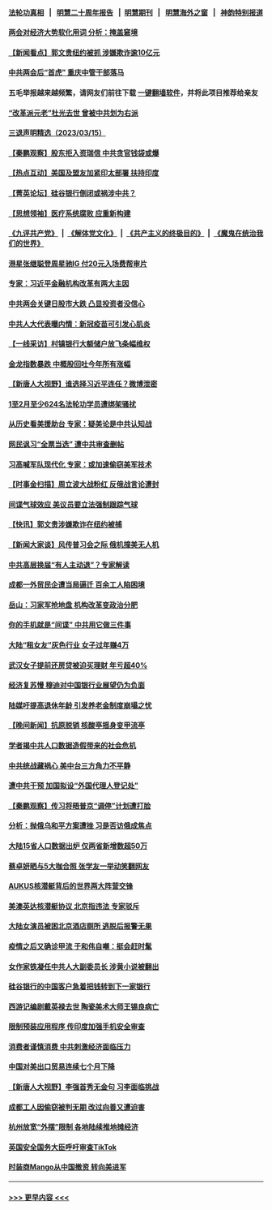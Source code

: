 #### [法轮功真相](https://github.com/gfw-breaker/truth/blob/master/README.md?t=0) &nbsp;&nbsp;|&nbsp;&nbsp; [明慧二十周年报告](https://github.com/gfw-breaker/mh-reports/blob/master/README.md?t=0) &nbsp;&nbsp;|&nbsp;&nbsp;[明慧期刊](https://github.com/gfw-breaker/mh-qikan) &nbsp;&nbsp;|&nbsp;&nbsp; [明慧海外之窗](https://github.com/gfw-breaker/mh-news/blob/master/README.md?t=0) &nbsp;&nbsp;|&nbsp;&nbsp; [神韵特别报道](https://github.com/gfw-breaker/mh-news/blob/master/shenyun.md?t=0)
#### [两会对经济大势软化用词 分析：掩盖窘境](../pages/nsc413/n13951120.md?t=03161543) 
#### [【新闻看点】郭文贵纽约被抓 涉嫌欺诈逾10亿元](../pages/nsc413/n13951291.md?t=03161543) 
#### [中共两会后“首虎” 重庆中管干部落马](../pages/nsc413/n13951278.md?t=03161543) 
#### 五毛举报越来越频繁，请网友们前往下载 [一键翻墙软件](https://github.com/gfw-breaker/ssr-accounts)，并将此项目推荐给亲友
#### [“改革派元老”杜光去世 曾被中共划为右派](../pages/nsc413/n13951263.md?t=03161543) 
#### [三退声明精选（2023/03/15）](../pages/nsc413/n13951293.md?t=03161543) 
#### [【秦鹏观察】股东拒入资瑞信 中共贪官钱袋或爆](../pages/nsc413/n13951144.md?t=03161543) 
#### [【热点互动】美国及盟友加紧印太部署 扶持印度](../pages/nsc413/n13951138.md?t=03161543) 
#### [【菁英论坛】硅谷银行倒闭或祸涉中共？](../pages/nsc413/n13951098.md?t=03161543) 
#### [【思想领袖】医疗系统腐败 应重新构建](../pages/nsc413/n13929071.md?t=03161543) 
#### [《九评共产党》](https://github.com/begood0513/9ping.md/blob/master/README.md) &nbsp;|&nbsp; [《解体党文化》](../../../../jtdwh.md/blob/master/README.md)  &nbsp;|&nbsp; [《共产主义的终极目的》](../../../../gczydzjmd.md/blob/master/README.md) &nbsp;|&nbsp; [《魔鬼在统治我们的世界》](../../../../mgztzwmdsj.md/blob/master/README.md) 
#### [港星张继聪登周星驰IG 付20元入场费帮审片](../pages/nsc413/n13951117.md?t=03161543) 
#### [专家：习近平金融机构改革有两大主因](../pages/nsc413/n13951049.md?t=03161543) 
#### [中共两会关键日股市大跌 凸显投资者没信心](../pages/nsc413/n13950214.md?t=03161543) 
#### [中共人大代表曝内情：新冠疫苗可引发心肌炎](../pages/nsc413/n13951109.md?t=03161543) 
#### [【一线采访】村镇银行大额储户放飞条幅维权](../pages/nsc413/n13950592.md?t=03161543) 
#### [金龙指数暴跌 中概股回吐今年所有涨幅](../pages/nsc413/n13951104.md?t=03161543) 
#### [【新唐人大视野】谁选择习近平连任？微博泄密](../pages/nsc413/n13951082.md?t=03161543) 
#### [1至2月至少624名法轮功学员遭绑架骚扰](../pages/nsc413/n13950181.md?t=03161543) 
#### [从历史看美援助台 专家：疑美论是中共认知战](../pages/nsc413/n13950642.md?t=03161543) 
#### [网民讽习“全票当选” 遭中共审查删帖](../pages/nsc413/n13950983.md?t=03161543) 
#### [习高喊军队现代化 专家：或加速偷窃美军技术](../pages/nsc413/n13950930.md?t=03161543) 
#### [【时事金扫描】周立波大战粉红 反俄战言论遭封](../pages/nsc413/n13950462.md?t=03161543) 
#### [间谍气球效应 美议员要立法强制跟踪气球](../pages/nsc413/n13950906.md?t=03161543) 
#### [【快讯】郭文贵涉嫌欺诈在纽约被捕](../pages/nsc413/n13950970.md?t=03161543) 
#### [【新闻大家谈】风传普习会之际 俄机撞美无人机](../pages/nsc413/n13950870.md?t=03161543) 
#### [中共高层换届“有人主动退”？专家解读](../pages/nsc413/n13950663.md?t=03161543) 
#### [成都一外贸民企遭当局逼迁 百余工人陷困境](../pages/nsc413/n13950512.md?t=03161543) 
#### [岳山：习家军抢地盘 机构改革变政治分肥](../pages/nsc413/n13950578.md?t=03161543) 
#### [你的手机就是“间谍” 中共用它做三件事](../pages/nsc413/n13950101.md?t=03161543) 
#### [大陆“租女友”灰色行业 女子过年赚4万](../pages/nsc413/n13950776.md?t=03161543) 
#### [武汉女子提前还房贷被迫买理财 年亏超40%](../pages/nsc413/n13950675.md?t=03161543) 
#### [经济复苏慢 穆迪对中国银行业展望仍为负面](../pages/nsc413/n13950657.md?t=03161543) 
#### [陆媒吁提高退休年龄 引发养老金制度崩塌之忧](../pages/nsc413/n13950510.md?t=03161543) 
#### [【晚间新闻】抗原脱销 核酸亭摇身变甲流亭](../pages/nsc413/n13950209.md?t=03161543) 
#### [学者揭中共人口数据造假带来的社会危机](../pages/nsc413/n13950552.md?t=03161543) 
#### [中共统战藏祸心 美中台三方角力不平静](../pages/nsc413/n13950156.md?t=03161543) 
#### [遭中共干预 加国拟设“外国代理人登记处”](../pages/nsc413/n13950324.md?t=03161543) 
#### [【秦鹏观察】传习将晤普京“调停”计划遭打脸](../pages/nsc413/n13950325.md?t=03161543) 
#### [分析：抛俄乌和平方案遭挫 习是否访俄成焦点](../pages/nsc413/n13950100.md?t=03161543) 
#### [大陆15省人口数据出炉 仅两省新增数超50万](../pages/nsc413/n13950450.md?t=03161543) 
#### [蔡卓妍晒与5大咖合照 张学友一举动笑翻网友](../pages/nsc413/n13950322.md?t=03161543) 
#### [AUKUS核潜艇背后的世界两大阵营交锋](../pages/nsc413/n13950184.md?t=03161543) 
#### [美澳英达核潜艇协议 北京指违法 专家驳斥](../pages/nsc413/n13950189.md?t=03161543) 
#### [大陆女演员被困北京酒店厕所 逃脱后报警无果](../pages/nsc413/n13950292.md?t=03161543) 
#### [疫情之后又确诊甲流 于和伟自嘲：挺会赶时髦](../pages/nsc413/n13950227.md?t=03161543) 
#### [女作家铁凝任中共人大副委员长 涉黄小说被翻出](../pages/nsc413/n13950264.md?t=03161543) 
#### [硅谷银行的中国客户急着把钱转到下一家银行](../pages/nsc413/n13950236.md?t=03161543) 
#### [西游记编剧戴英禄去世 陶瓷美术大师王锡良病亡](../pages/nsc413/n13950153.md?t=03161543) 
#### [限制预装应用程序 传印度加强手机安全审查](../pages/nsc413/n13950205.md?t=03161543) 
#### [消费者谨慎消费 中共刺激经济面临压力](../pages/nsc413/n13950228.md?t=03161543) 
#### [中国对美出口贸易连续七个月下降](../pages/nsc413/n13950233.md?t=03161543) 
#### [【新唐人大视野】李强首秀无金句 习李面临挑战](../pages/nsc413/n13950157.md?t=03161543) 
#### [成都工人因偷窃被判无期 改过向善又遭迫害](../pages/nsc413/n13948561.md?t=03161543) 
#### [杭州放宽“外摆”限制 各地陆续推地摊经济](../pages/nsc413/n13949991.md?t=03161543) 
#### [英国安全国务大臣呼吁审查TikTok](../pages/nsc413/n13950091.md?t=03161543) 
#### [时装商Mango从中国撤资 转向美进军](../pages/nsc413/n13950195.md?t=03161543) 

----
#### [ >>> 更早内容 <<< ](../indexes/nsc413-earlier.md)
